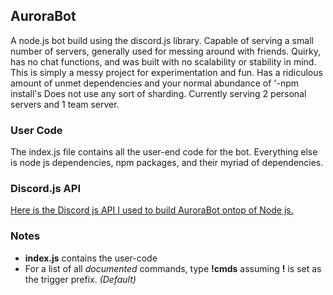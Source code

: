 ## AuroraBot
A node.js bot build using the discord.js library. Capable of serving a small number of servers, generally used for messing around with friends. Quirky, has no chat functions, and was built with no scalability or stability in mind. This is simply a messy project for experimentation and fun. Has a ridiculous amount of unmet dependencies and your normal abundance of '-npm install's
Does not use any sort of sharding. Currently serving 2 personal servers and 1 team server.

### User Code
The index.js file contains all the user-end code for the bot. Everything else is node js dependencies, npm packages, and their myriad of dependencies.

### Discord.js API
[Here is the Discord js API I used to build AuroraBot ontop of Node js.](https://discord.js.org/#/docs/main/stable/general/welcome)

### Notes
* **index.js** contains the user-code
* For a list of all *documented* commands, type **!cmds** assuming **!** is set as the trigger prefix. *(Default)*
